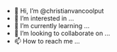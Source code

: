 - 👋 Hi, I’m @christianvancoolput
- 👀 I’m interested in ...
- 🌱 I’m currently learning ...
- 💞️ I’m looking to collaborate on ...
- 📫 How to reach me ...

<!---
christianvancoolput/christianvancoolput is a ✨ special ✨ repository because its `README.md` (this file) appears on your GitHub profile.
You can click the Preview link to take a look at your changes.
--->
